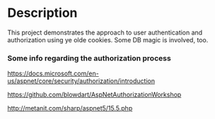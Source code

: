 # Description
This project demonstrates the approach to user authentication and authorization using ye olde cookies. Some DB magic is involved, too.

### Some info regarding the authorization process
https://docs.microsoft.com/en-us/aspnet/core/security/authorization/introduction

https://github.com/blowdart/AspNetAuthorizationWorkshop

http://metanit.com/sharp/aspnet5/15.5.php
